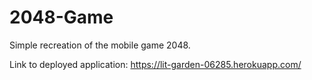 # 2048-Game


Simple recreation of the mobile game 2048. 

Link to deployed application: https://lit-garden-06285.herokuapp.com/